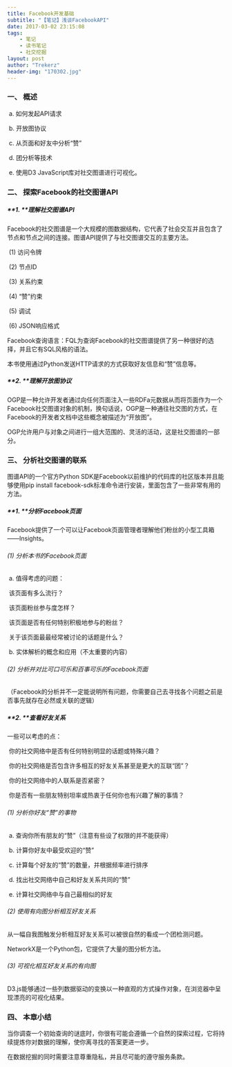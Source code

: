 ```yaml
---
title: Facebook开发基础
subtitle: "【笔记】浅谈FacebookAPI"
date: 2017-03-02 23:15:08
tags: 
	- 笔记
	- 读书笔记
	- 社交挖掘
layout: post
author: "Trekerz"
header-img: "170302.jpg"
---
```




### 一、   概述

​	a.    如何发起API请求

​	b.    开放图协议

​	c.    从页面和好友中分析“赞”

​	d.    团分析等技术

​	e.    使用D3 JavaScript库对社交图谱进行可视化。

### **二、   探索Facebook的社交图谱API**

##### **1.    **理解社交图谱API

Facebook的社交图谱是一个大规模的图数据结构，它代表了社会交互并且包含了节点和节点之间的连接。图谱API提供了与社交图谱交互的主要方法。

​	(1)  访问令牌

​	(2)  节点ID

​	(3)  关系约束

​	(4)  “赞”约束

​	(5)  调试

​	(6)  JSON响应格式

Facebook查询语言：FQL为查询Facebook的社交图谱提供了另一种很好的选择，并且它有SQL风格的语法。

本书使用通过Python发送HTTP请求的方式获取好友信息和“赞”信息等。

##### **2.    **理解开放图协议

OGP是一种允许开发者通过向任何页面注入一些RDFa元数据从而将页面作为一个Facebook社交图谱对象的机制，换句话说，OGP是一种通往社交图的方式，在Facebook的开发者文档中这些概念被描述为“开放图”。

OGP允许用户与对象之间进行一组大范围的、灵活的活动，这是社交图谱的一部分。

### **三、   分析社交图谱的联系**

图谱API的一个官方Python SDK是Facebook以前维护的代码库的社区版本并且能够使用pip install facebook-sdk标准命令进行安装，里面包含了一些非常有用的方法。

##### **1.    **分析Facebook页面

Facebook提供了一个可以让Facebook页面管理者理解他们粉丝的小型工具箱——Insights。

###### (1)  分析本书的Facebook页面

​	a.    值得考虑的问题：

​		该页面有多么流行？

​		该页面粉丝参与度怎样？

​		该页面是否有任何特别积极地参与的粉丝？

​		关于该页面最最经常被讨论的话题是什么？

​	b.    实体解析的概念和应用（不太重要的内容）

###### (2)  分析并对比可口可乐和百事可乐的Facebook页面

（Facebook的分析并不一定能说明所有问题，你需要自己去寻找各个问题之前是否事先就存在必然或关联的逻辑）

##### **2.    **查看好友关系

一些可以考虑的点：

​	你的社交网络中是否有任何特别明显的话题或特殊兴趣？

​	你的社交网络是否包含许多相互的好友关系甚至是更大的互联“团”？

​	你的社交网络中的人联系是否紧密？

​	你是否有一些朋友特别坦率或热衷于任何你也有兴趣了解的事情？

###### (1)  分析你好友“赞”的事物

​	a.    查询你所有朋友的“赞”（注意有些设了权限的并不能获得）

​	b.    计算你好友中最受欢迎的“赞”

​	c.    计算每个好友的“赞”的数量，并根据频率进行排序

​	d.    找出社交网络中自己和好友关系共同的“赞”

​	e.    计算社交网络中与自己最相似的好友

###### (2)  使用有向图分析相互好友关系

从一幅自我图触发分析相互好友关系可以被很自然的看成一个团检测问题。

NetworkX是一个Python包，它提供了大量的图分析方法。

###### (3)  可视化相互好友关系的有向图

D3.js能够通过一些列数据驱动的变换以一种直观的方式操作对象，在浏览器中呈现漂亮的可视化结果。 

### **四、   本章小结**

当你调查一个初始查询的谜底时，你很有可能会遵循一个自然的探索过程，它将持续提炼你对数据的理解，使你离寻找的答案更进一步。

在数据挖掘的同时需要注意尊重隐私，并且尽可能的遵守服务条款。

<br/>

<br/>